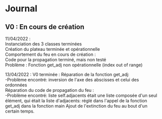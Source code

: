 # Journal

## V0 : En cours de création

11/04/2022 :  
Instanciation des 3 classes terminées  
Création du plateau terminée et opérationnelle  
Comportement du feu en cours de création :  
Code pour la propagation terminé, mais non testé  
Problème : Fonction get_adj non opérationnelle (index out of range)  

13/04/2022 :
V0 terminée :
Réparation de la fonction get_adj:  
  -Problème encontré: inversion de l'axe des abscisses et celui des ordonnées  
Réparation du code de propagation du feu :  
  -Problème encontré: liste self.adjacents était une liste composée d'un seul élément, qui était la liste d'adjacents: réglé dans l'appel de la fonction            get_adj dans la fonction main
 Ajout de l'extinction du feu au bout d'un certain temps.
